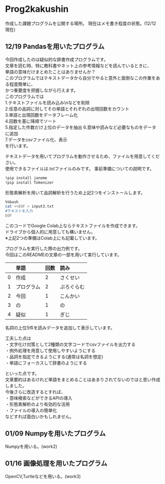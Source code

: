 # Prog2kakushin
作成した課題プログラムを公開する場所。
現在はメモ書き程度の状態。(12/12現在)
## 12/19 Pandasを用いたプログラム
今回作成したのは疑似的な辞書作成プログラムです。  
文章を読む時、特に教科書やネット上の参考情報などを読んでいるときに、  
単語の意味だけまとめたことはありませんか？  
このプログラムではテキストデータから自分でやると意外と面倒なこの作業をある程度簡単に、  
かつ重要度を把握しながら行えます。  
このプログラムでは  
1.テキストファイルを読み込み\nなどを削除  
2.任意の品詞に対してその単語とそれぞれの出現回数をカウント  
3.単語と出現回数をデータフレーム化  
4.回数を基に降順でソート  
5.指定した件数だけ上位のデータを抽出
6.意味や読みなど必要なものをデータに追加  
7.データをcsvファイル化、表示  
を行います。　　

テキストデータを用いてプログラムを動作させるため、ファイルを用意してください。  
使用できるファイルは.txtファイルのみです。
事前準備についての説明です。  
```sh
!pip install janome
!pip install Tokenizer
```
  
形態素解析を用いて品詞解析を行うため上記2つをインストールします。  

```sh
%%bash
cat <<EOF > input3.txt
#テキストを入力
EOF
```
このコードでGoogle Colab上ならテキストファイルを作成できます。  
ドライブから個人的に用意しても構いません。  
※上記2つの準備はColab上にも記載しています。  

プログラムを実行した際の出力例です。  
今回はこのREADMEの文章の一部を用いて実行しています。  

| |単語|回数|読み|
|:----|:----|:----|:----|
|0|作成|2|さくせい|
|1|プログラム|2|ぷろぐらむ|
|2|今回|1|こんかい|
|3|の|1|の|
|4|疑似|1|ぎじ|
  
名詞の上位5件を読みデータを追加して表示しています。  

工夫した点は  
・文字化け対策として2種類の文字コードでcsvファイルを出力する  
・例外処理を用意して使用しやすいようにする  
・品詞を指定できるようにする(通常は名詞を想定)  
・単語にフォーカスして辞書のようにする  

といった点です。  
文章要約はあるけれど単語をまとめることはあまりされてないのではと思い作成しました。  
今後さらに改造するとすれば、  
・意味検索などができるAPIの導入  
・形態素解析のより有効的な活用  
・ファイルの導入の簡単化  
などすれば面白いかもしれません。


## 01/09 Numpyを用いたプログラム
Numpyを用いる。(work2)
## 01/16 画像処理を用いたプログラム
OpenCV,Turtleなどを用いる。(work3)
